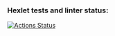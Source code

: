 ### Hexlet tests and linter status:
[![Actions Status](https://github.com/ola-9/frontend-project-lvl2/workflows/hexlet-check/badge.svg)](https://github.com/ola-9/frontend-project-lvl2/actions)